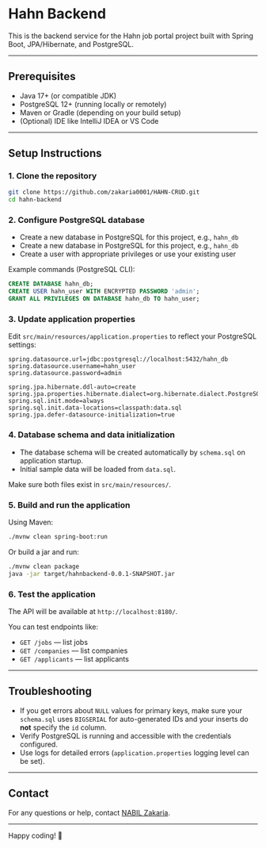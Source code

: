 # Hahn Backend

This is the backend service for the Hahn job portal project built with Spring Boot, JPA/Hibernate, and PostgreSQL.

---

## Prerequisites

- Java 17+ (or compatible JDK)
- PostgreSQL 12+ (running locally or remotely)
- Maven or Gradle (depending on your build setup)
- (Optional) IDE like IntelliJ IDEA or VS Code

---

## Setup Instructions

### 1. Clone the repository

```bash
git clone https://github.com/zakaria0001/HAHN-CRUD.git
cd hahn-backend
```

### 2. Configure PostgreSQL database

- Create a new database in PostgreSQL for this project, e.g., `hahn_db`
- Create a new database in PostgreSQL for this project, e.g., `hahn_db`
- Create a user with appropriate privileges or use your existing user

Example commands (PostgreSQL CLI):

```sql
CREATE DATABASE hahn_db;
CREATE USER hahn_user WITH ENCRYPTED PASSWORD 'admin';
GRANT ALL PRIVILEGES ON DATABASE hahn_db TO hahn_user;
```

### 3. Update application properties

Edit `src/main/resources/application.properties` to reflect your PostgreSQL settings:

```properties
spring.datasource.url=jdbc:postgresql://localhost:5432/hahn_db
spring.datasource.username=hahn_user
spring.datasource.password=admin

spring.jpa.hibernate.ddl-auto=create
spring.jpa.properties.hibernate.dialect=org.hibernate.dialect.PostgreSQLDialect
spring.sql.init.mode=always
spring.sql.init.data-locations=classpath:data.sql
spring.jpa.defer-datasource-initialization=true
```

### 4. Database schema and data initialization

- The database schema will be created automatically by `schema.sql` on application startup.
- Initial sample data will be loaded from `data.sql`.

Make sure both files exist in `src/main/resources/`.

### 5. Build and run the application

Using Maven:

```bash
./mvnw clean spring-boot:run
```

Or build a jar and run:

```bash
./mvnw clean package
java -jar target/hahnbackend-0.0.1-SNAPSHOT.jar
```

### 6. Test the application

The API will be available at `http://localhost:8180/`.

You can test endpoints like:

- `GET /jobs` — list jobs
- `GET /companies` — list companies
- `GET /applicants` — list applicants

---

## Troubleshooting

- If you get errors about `NULL` values for primary keys, make sure your `schema.sql` uses `BIGSERIAL` for auto-generated IDs and your inserts do **not** specify the `id` column.
- Verify PostgreSQL is running and accessible with the credentials configured.
- Use logs for detailed errors (`application.properties` logging level can be set).

---

## Contact

For any questions or help, contact [NABIL Zakaria](mailto:zakarianabil68@gmail.com).

---

Happy coding! 🚀

